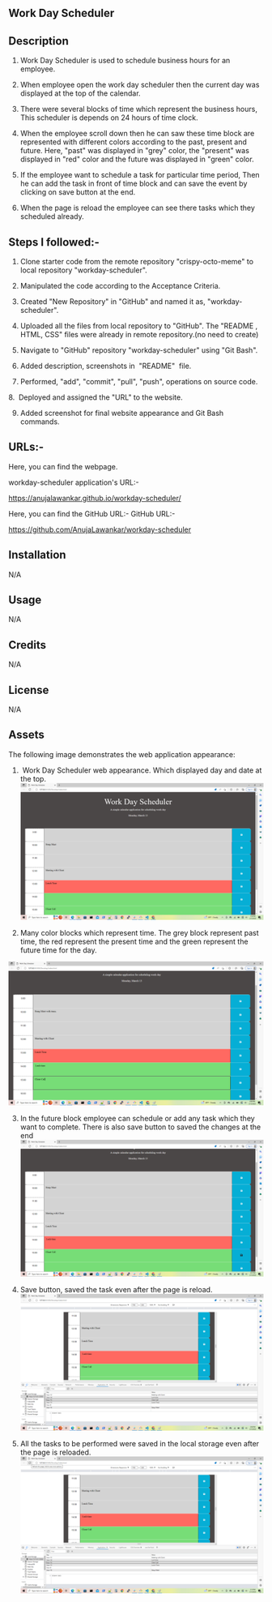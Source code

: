 ## Work Day Scheduler



## Description
1. Work Day Scheduler is used to schedule business hours for an employee.


2. When employee open the work day scheduler then the current day was displayed at the top of the calendar.


3. There were several blocks of time which represent the business hours, This scheduler is depends on 24 hours of time clock.


4. When the employee scroll down then he can saw these time block are represented with different colors according to the past, present and future. Here, "past" was displayed in "grey" color, the "present" was displayed in "red" color and the future was displayed in "green" color.


5. If the employee want to schedule a task for particular time period, Then he can add the task in front of time block and can save the event by clicking on save button at the end.


6. When the page is reload the employee can see there tasks which they scheduled already.



## Steps I followed:-


1. Clone starter code from the remote repository "crispy-octo-meme" to local repository "workday-scheduler".


2. Manipulated the code according to the Acceptance Criteria.


3. Created "New Repository" in "GitHub" and named it as, "workday-scheduler".


4. Uploaded all the files from local repository to "GitHub". The "README , HTML, CSS" files were already in remote repository.(no need to create)


5. Navigate to "GitHub" repository "workday-scheduler" using "Git Bash".


6. Added description, screenshots in  "README"  file.


7. Performed, "add", "commit", "pull", "push", operations on source code.


8.  Deployed and assigned the "URL" to the website.


9. Added screenshot for final website appearance and Git Bash commands.




## URLs:-
Here, you can find the webpage.


workday-scheduler application's URL:- 

https://anujalawankar.github.io/workday-scheduler/




Here, you can find the GitHub URL:-
GitHub URL:- 

https://github.com/AnujaLawankar/workday-scheduler




## Installation


N/A


## Usage


N/A


## Credits


N/A


## License


N/A


## Assets


The following image demonstrates the web application appearance:
1.  Work Day Scheduler web appearance. Which displayed day and date at the top.
![Website](./Assets/images/screenshot1.png)


2. Many color blocks which represent time. The grey block represent past time, the red represent the present time and the green represent the future time for the day.


![Website](./Assets/images/screenshot2.png)


3. In the future block employee can schedule or add any task which they want to complete. There is also save button to saved the changes at the end
![Website](./Assets/images/screenshot3.png)


4. Save button, saved the task even after the page is reload.
![Website](./Assets/images/screenshot4.png)


5. All the tasks to be performed were saved in the local storage even after the page is reloaded.
![Website](./Assets/images/screenshot5.png)


